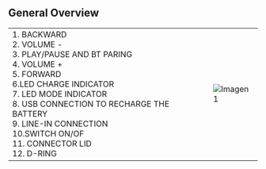 ## General Overview

|  |  |
|:-------|:-------|
|1.	BACKWARD <br> 2. VOLUME - <br> 3. PLAY/PAUSE AND BT PARING <br> 4. VOLUME + <br> 5. FORWARD <br> 6.LED CHARGE INDICATOR<br> 7. LED MODE INDICATOR <br> 8. USB CONNECTION TO RECHARGE THE BATTERY <br> 9. LINE-IN CONNECTION <br> 10.SWITCH ON/OF <br> 11. CONNECTOR LID <br> 12. D-RING <br> |![Imagen1](http://static.energysistem.com/images/manuals/39692/539828f7e58f9.jpg)|


